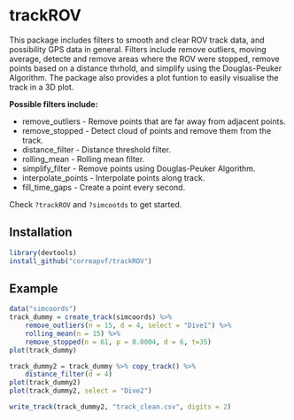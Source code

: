 # trackROV

This package includes filters to smooth and clear ROV track data,
and possibility GPS data in general. Filters include remove outliers, moving average,
detecte and remove areas where the ROV were stopped, remove points based on a distance thrhold,
and simplify using the Douglas-Peuker Algorithm. The package also provides a plot funtion to
easily visualise the track in a 3D plot.

**Possible filters include:**
* remove_outliers - Remove points that are far away from adjacent points.
* remove_stopped - Detect cloud of points and remove them from the track.
* distance_filter - Distance threshold filter.
* rolling_mean - Rolling mean filter.
* simplify_filter - Remove points using Douglas-Peuker Algorithm.
* interpolate_points - Interpolate points along track.
* fill_time_gaps - Create a point every second.

Check `?trackROV` and `?simcootds` to get started.
## Installation
```r
library(devtools)
install_github("correapvf/trackROV")
```

## Example
```r
data("simcoords")
track_dummy = create_track(simcoords) %>%  
    remove_outliers(n = 15, d = 4, select = "Dive1") %>%
    rolling_mean(n = 15) %>% 
    remove_stopped(n = 61, p = 0.0004, d = 6, t=35)
plot(track_dummy)

track_dummy2 = track_dummy %>% copy_track() %>%
    distance_filter(d = 4)
plot(track_dummy2)
plot(track_dummy2, select = "Dive2")

write_track(track_dummy2, "track_clean.csv", digits = 2)
```